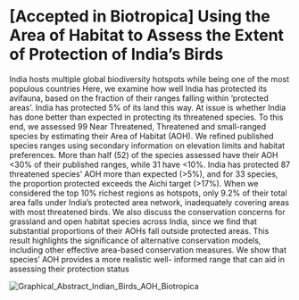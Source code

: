 # [Accepted in Biotropica] Using the Area of Habitat to Assess the Extent of Protection of India’s Birds


India hosts multiple global biodiversity hotspots while being one of the most populous countries
Here, we examine how well India has protected its avifauna, based on the fraction of their ranges
falling within ‘protected areas’. India has protected 5% of its land this way. At issue is whether
India has done better than expected in protecting its threatened species. To this end, we assessed
99 Near Threatened, Threatened and small-ranged species by estimating their Area of Habitat
(AOH). We refined published species ranges using secondary information on elevation limits
and habitat preferences. More than half (52) of the species assessed have their AOH <30% of
their published ranges, while 31 have <10%. India has protected 87 threatened species’ AOH
more than expected (>5%), and for 33 species, the proportion protected exceeds the Aichi target
(>17%). When we considered the top 10% richest regions as hotspots, only 9.2% of their total
area falls under India’s protected area network, inadequately covering areas with most threatened
birds. We also discuss the conservation concerns for grassland and open habitat species across
India, since we find that substantial proportions of their AOHs fall outside protected areas. This
result highlights the significance of alternative conservation models, including other effective
area-based conservation measures. We show that species’ AOH provides a more realistic well-
informed range that can aid in assessing their protection status



![Graphical_Abstract_Indian_Birds_AOH_Biotropica](https://user-images.githubusercontent.com/61734552/172854049-58d2258c-dc47-49f7-951b-fa65c0cc1c26.jpeg)
